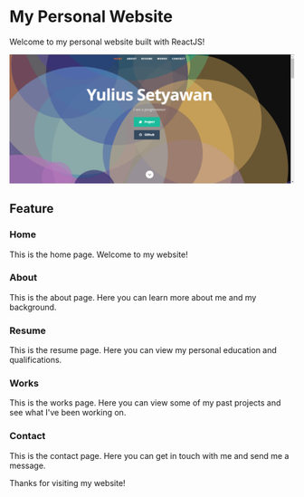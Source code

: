 # My Personal Website

Welcome to my personal website built with ReactJS!

![Website Preview](./myporto.PNG)

## Feature

### Home

This is the home page. Welcome to my website!

### About

This is the about page. Here you can learn more about me and my background.

### Resume

This is the resume page. Here you can view my personal education and qualifications.

### Works

This is the works page. Here you can view some of my past projects and see what I've been working on.

### Contact

This is the contact page. Here you can get in touch with me and send me a message.

Thanks for visiting my website!
